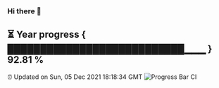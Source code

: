 ### Hi there 👋
⏳ Year progress { ███████████████████████████▁▁▁ } 92.81 %
---
⏰ Updated on Sun, 05 Dec 2021 18:18:34 GMT
![Progress Bar CI](https://github.com/liununu/liununu/workflows/Progress%20Bar%20CI/badge.svg)
